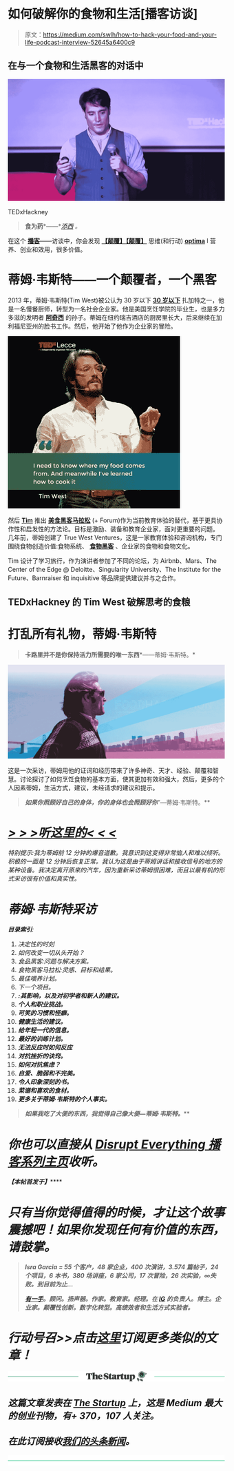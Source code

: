 # 如何破解你的食物和生活[播客访谈]

> 原文：<https://medium.com/swlh/how-to-hack-your-food-and-your-life-podcast-interview-52645a6400c9>

## 在与一个食物和生活黑客的对话中

![](img/4879016818d0a87112e829834f08580c.png)

TEDxHackney

> **食为药***——*[*添西*](https://medium.com/u/ba6a1fe54fe3?source=post_page-----52645a6400c9--------------------------------) *。*

在这个 [**播客**](https://isragarcia.com/category/podcast)——访谈中，你会发现 [**【颠覆】**](https://isragarcia.com/category/disruption)[**【颠覆】**](https://isragarcia.com/3-new-economic-forces-in-the-digital-human-era) 思维(和行动) [**optima**](https://isragarcia.com/category/high-performance) l 营养、创业和效用，很多价值。

# 蒂姆·韦斯特——一个颠覆者，一个黑客

2013 年，蒂姆·韦斯特(Tim West)被公认为 30 岁以下 [**30 岁以下**](https://30under30.zagat.com/) 扎加特之一，他是一名慢餐厨师，转型为一名社会企业家。他是美国烹饪学院的毕业生，也是多力多滋的发明者 [**阿奇西**](https://en.wikipedia.org/wiki/Arch_West) 的孙子。蒂姆在纽约瑞吉酒店的厨房里长大，后来继续在加利福尼亚州的脸书工作。然后，他开始了他作为企业家的冒险。

![](img/a0ae52a3c8c68674608115decec4b37d.png)

然后 [**Tim**](https://www.linkedin.com/in/timmywest) 推出 [**美食黑客马拉松**](http://foodhackathon.co/) (+ Forum)作为当前教育体验的替代，基于更具协作性和启发性的方法论。目标是激励、装备和教育企业家，面对更重要的问题。
几年前，蒂姆创建了 True West Ventures，这是一家教育体验和咨询机构，专门围绕食物创造价值:食物系统、 [**食物黑客**](https://video.vice.com/es/show/food-hacking) 、企业家的食物和食物文化。

Tim 设计了学习旅行，作为演讲者参加了不同的论坛，为 Airbnb、Mars、The Center of the Edge @ Deloitte、Singularity University、The Institute for the Future、Barnraiser 和 inquisitive 等品牌提供建议并与之合作。

## TEDxHackney 的 Tim West 破解思考的食粮

# 打乱所有礼物，蒂姆·韦斯特

> **卡路里并不是你保持活力所需要的唯一东西***——蒂姆·韦斯特。*

![](img/2a7be25a0dba95749c9b5ece401c0fd8.png)

这是一次采访，蒂姆用他的证词和经历带来了许多神奇、天才、经验、颠覆和智慧。讨论探讨了如何烹饪食物的基本方面，使其更加有效和强大，然后，更多的个人因素蒂姆，生活方式，建议，未经请求的建议和提示。

> ***如果你照顾好自己的身体，你的身体也会照顾好你***”—蒂姆·韦斯特。**

# *[> > >听这里的< < <](https://isragarcia.es/disrupt-everything/?name=2018-06-15_39_dep_-_tim_west.mp3)*

**特别提示*:我为蒂姆前 12 分钟的爆音道歉。我意识到这变得非常恼人和难以倾听。积极的一面是 12 分钟后恢复正常。我认为这是由于蒂姆讲话和接收信号的地方的某种设备。我决定离开原来的汽车，因为重新采访蒂姆很困难，而且以最有机的形式采访很有价值和真实性。*

# *蒂姆·韦斯特采访*

***目录索引**:*

1.  *决定性的时刻*
2.  *如何改变一切从头开始？*
3.  *食品黑客:问题与解决方案。*
4.  *食物黑客马拉松:灵感、目标和结果。*
5.  *最佳喂养计划。*
6.  *下一个项目。*
7.  *[](https://isragarcia.es/que-es-burning-man-como-explicarlo)**:其影响，以及对初学者和新人的建议。***
8.  ***个人和职业挑战。***
9.  ***可笑的习惯和怪癖。***
10.  ***健康生活的建议。***
11.  ***给年轻一代的信息。***
12.  ***最好的训练计划。***
13.  ***无法反应时如何反应***
14.  ***对抗挫折的诀窍。***
15.  ***如何对抗焦虑？***
16.  ***自爱、脆弱和不完美。***
17.  ***令人印象深刻的书。***
18.  ***菜谱和喜欢的食材。***
19.  ***更多关于蒂姆·韦斯特的个人事实。***

> *******如果我吃了大便的东西，我觉得自己像大便****—蒂姆·韦斯特。*****

# *****你也可以直接从 [Disrupt Everything 播客系列主页](https://isragarcia.es/disrupt-everything/)收听。*****

*****【本帖首发于[](https://isragarcia.com/chris-brogan-human-business)**】*******

# *******只有当你觉得值得的时候，才让这个故事震撼吧！如果你发现任何有价值的东西，请鼓掌。*******

> *******Isra Garcia = 55 个客户，48 家企业，400 次演讲，3.574 篇帖子，24 个项目，6 本书，380 场讲座，6 家公司，17 次冒险，26 次实验，∞失败。到目前为止…*******
> 
> *******[有一手](https://isragarcia.com/wp/marketer)。顾问。扬声器。作家。教育家。经理。在 [IG](http://thisisig.com) 的负责人。博主。企业家。颠覆性创新。数字化转型。高绩效者和生活方式实验者。*******

# *******行动号召>>点击[这里](http://feeds.feedburner.com/isragarcia)订阅更多类似的文章！*******

*******[![](img/308a8d84fb9b2fab43d66c117fcc4bb4.png)](https://medium.com/swlh)*******

## *******这篇文章发表在 [The Startup](https://medium.com/swlh) 上，这是 Medium 最大的创业刊物，有+ 370，107 人关注。*******

## *******在此订阅接收[我们的头条新闻](http://growthsupply.com/the-startup-newsletter/)。*******

*******[![](img/b0164736ea17a63403e660de5dedf91a.png)](https://medium.com/swlh)*******